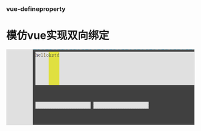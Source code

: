 ### vue-defineproperty
# 模仿vue实现双向绑定

![](https://github.com/kstd123/vue-defineproperty/blob/master/show.gif)
